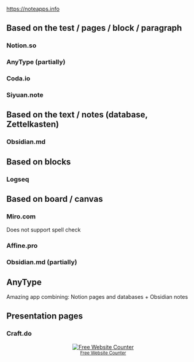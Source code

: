 https://noteapps.info
## Based on the test / pages / block / paragraph
### Notion.so
### AnyType (partially)
### Coda.io
### Siyuan.note

## Based on the text / notes (database, Zettelkasten)
### Obsidian.md

## Based on blocks
### Logseq

## Based on board / canvas
### Miro.com
Does not support spell check
### Affine.pro
### Obsidian.md (partially)

## AnyType
Amazing app combining: Notion pages and databases + Obsidian notes

## Presentation pages
### Craft.do

<div align='center'><a href='https://www.websitecounterfree.com'><img src='https://www.websitecounterfree.com/c.php?d=9&id=55421&s=1' border='0' alt='Free Website Counter'></a><br / ><small><a href='https://www.websitecounterfree.com' title="Free Website Counter">Free Website Counter</a></small></div>
